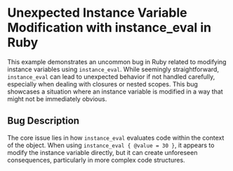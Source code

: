 # Unexpected Instance Variable Modification with instance_eval in Ruby
This example demonstrates an uncommon bug in Ruby related to modifying instance variables using `instance_eval`. While seemingly straightforward, `instance_eval` can lead to unexpected behavior if not handled carefully, especially when dealing with closures or nested scopes.  This bug showcases a situation where an instance variable is modified in a way that might not be immediately obvious.

## Bug Description
The core issue lies in how `instance_eval` evaluates code within the context of the object. When using `instance_eval { @value = 30 }`, it appears to modify the instance variable directly, but it can create unforeseen consequences, particularly in more complex code structures.